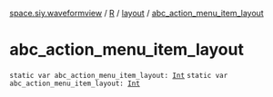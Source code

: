 [space.siy.waveformview](../../index.md) / [R](../index.md) / [layout](index.md) / [abc_action_menu_item_layout](./abc_action_menu_item_layout.md)

# abc_action_menu_item_layout

`static var abc_action_menu_item_layout: `[`Int`](https://kotlinlang.org/api/latest/jvm/stdlib/kotlin/-int/index.html)
`static var abc_action_menu_item_layout: `[`Int`](https://kotlinlang.org/api/latest/jvm/stdlib/kotlin/-int/index.html)